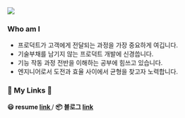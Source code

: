 <a href="https://github.com/ppamppamman">
  <img src="https://capsule-render.vercel.app/api?type=waving&color=auto&height=250&section=header&text=빰빰&fontSize=70&fontAlignY=30&fontAlign=85&desc=Lovin'%20in%20Javascript🙂%20%Interested%20in%20React.js,%20Three.js,%20Typescript🙃&descAlign=40" />
</a>

### **Who am I**

- 프로덕트가 고객에게 전달되는 과정을 가장 중요하게 여깁니다.
- 기술부채를 남기지 않는 프로덕트 개발에 신경씁니다.
- 기능 작동 과정 전반을 이해하는 공부에 힘쓰고 있습니다.
- 엔지니어로서 도전과 효율 사이에서 균형을 찾고자 노력합니다.

<h3> 🚀   My Links 🚀  </h3>
<b> 😃 resume <a href="http://resume.ppamppam.me/" target="_blank"> link </a></b> / <b> 📦 블로그 <a href="https://ppamppamman.github.io/" target="_blank"> link </a></b>
